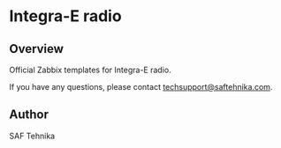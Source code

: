 # Integra-E radio

## Overview

Official Zabbix templates for Integra-E radio.

 
If you have any questions, please contact techsupport@saftehnika.com.

## Author

SAF Tehnika
